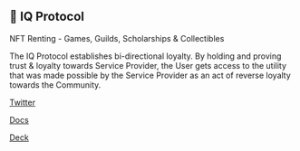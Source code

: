 ## :bank: IQ Protocol

NFT Renting - Games, Guilds, Scholarships & Collectibles

The IQ Protocol establishes bi-directional loyalty. By holding and proving trust & loyalty towards Service Provider, the User gets access to the utility that was made possible by the Service Provider as an act of reverse loyalty towards the Community.

[Twitter](https://twitter.com/IQLabs_official)

[Docs](https://docs.iq.space/iq/general/protocol)

[Deck](https://docsend.com/view/s/fqth2jfhtbtzqy3i)